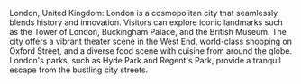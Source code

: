 London, United Kingdom: London is a cosmopolitan city that seamlessly blends history and innovation. Visitors can explore iconic landmarks such as the Tower of London, Buckingham Palace, and the British Museum. The city offers a vibrant theater scene in the West End, world-class shopping on Oxford Street, and a diverse food scene with cuisine from around the globe. London's parks, such as Hyde Park and Regent's Park, provide a tranquil escape from the bustling city streets.
